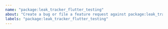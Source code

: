 ```yaml
---
name: "package:leak_tracker_flutter_testing"
about: "Create a bug or file a feature request against package:leak_tracker_flutter_testing."
labels: "package:leak_tracker_flutter_testing"
---
```

